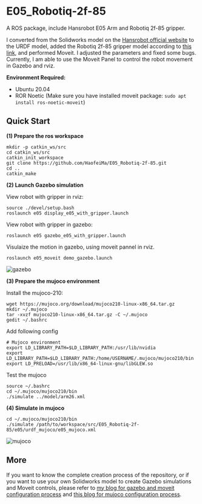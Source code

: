 # E05_Robotiq-2f-85
A ROS package, include Hansrobot E05 Arm and Robotiq 2f-85 gripper.

I converted from the Solidworks model on the [Hansrobot official website](https://www.hansrobot.com/service/download/3dmoxing?pagenum=3) to the URDF model, added the Robotiq 2f-85 gripper model according to [this link](https://github.com/ros-industrial/robotiq.git), and performed Moveit. I adjusted the parameters and fixed some bugs. Currently, I am able to use the Moveit Panel to control the robot movement in Gazebo and rviz.

**Environment Required:**

- Ubuntu 20.04
- ROR Noetic (Make sure you have installed moveit package: `sudo apt install ros-noetic-moveit`)

## Quick Start

**(1) Prepare the ros workspace**

```shell
mkdir -p catkin_ws/src
cd catkin_ws/src
catkin_init_workspace
git clone https://github.com/HaofeiMa/E05_Robotiq-2f-85.git
cd ..
catkin_make
```

**(2) Launch Gazebo simulation**

View robot with gripper in rviz:

```shell
source ./devel/setup.bash
roslaunch e05 display_e05_with_gripper.launch
```

View robot with gripper in gazebo:

```shell
roslaunch e05 gazebo_e05_with_gripper.launch
```

Visulaize the motion in gazebo, using moveit pannel in rviz.

```shell
roslaunch e05_moveit demo_gazebo.launch
```

![gazebo](https://github.com/HaofeiMa/E05_Robotiq-2f-85/assets/49356049/41f2267f-478e-4662-9ed8-e414d97cec22)

**(3) Prepare the mujoco environment**

Install the mujoco-210:

```shell
wget https://mujoco.org/download/mujoco210-linux-x86_64.tar.gz
mkdir ~/.mujoco
tar -xvzf mujoco210-linux-x86_64.tar.gz -C ~/.mujoco
gedit ~/.bashrc
```

Add following config

```shell
# Mujoco environment
export LD_LIBRARY_PATH=$LD_LIBRARY_PATH:/usr/lib/nvidia
export LD_LIBRARY_PATH=$LD_LIBRARY_PATH:/home/USERNAME/.mujoco/mujoco210/bin
export LD_PRELOAD=/usr/lib/x86_64-linux-gnu/libGLEW.so
```

Test the mujoco

```shell
source ~/.bashrc
cd ~/.mujoco/mujoco210/bin
./simulate ../model/arm26.xml
```

**(4) Simulate in mujoco**

```shell
cd ~/.mujoco/mujoco210/bin
./simulate /path/to/workspace/src/E05_Robotiq-2f-85/e05/urdf_mujoco/e05_mujoco.xml
```

![mujoco](https://github.com/HaofeiMa/E05_Robotiq-2f-85/assets/49356049/315257c6-112d-447f-b84f-72c62adedc3e)


## More

If you want to know the complete creation process of the repository, or if you want to use your own Solidworks model to create Gazebo simulations and Moveit controls, please refer to [my blog for gazebo and moveit configuration process](https://www.mahaofei.com/post/7fec171b.html) and [this blog for mujoco configuration process](https://www.mahaofei.com/post/f67206dd.html).
